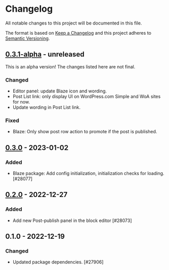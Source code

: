 # Changelog

All notable changes to this project will be documented in this file.

The format is based on [Keep a Changelog](https://keepachangelog.com/en/1.0.0/)
and this project adheres to [Semantic Versioning](https://semver.org/spec/v2.0.0.html).

## [0.3.1-alpha] - unreleased

This is an alpha version! The changes listed here are not final.

### Changed
- Editor panel: update Blaze icon and wording.
- Post List link: only display UI on WordPress.com Simple and WoA sites for now.
- Update wording in Post List link.

### Fixed
- Blaze: Only show post row action to promote if the post is published.

## [0.3.0] - 2023-01-02
### Added
- Blaze package: Add config initialization, initialization checks for loading. [#28077]

## [0.2.0] - 2022-12-27
### Added
- Add new Post-publish panel in the block editor [#28073]

## 0.1.0 - 2022-12-19
### Changed
- Updated package dependencies. [#27906]

[0.3.1-alpha]: https://github.com/automattic/jetpack-blaze/compare/v0.3.0...v0.3.1-alpha
[0.3.0]: https://github.com/automattic/jetpack-blaze/compare/v0.2.0...v0.3.0
[0.2.0]: https://github.com/automattic/jetpack-blaze/compare/v0.1.0...v0.2.0
